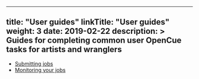 
---
title: "User guides"
linkTitle: "User guides"
weight: 3
date: 2019-02-22
description: >
  Guides for completing common user OpenCue tasks for artists and wranglers
---

*   [Submitting jobs](/docs/user-guides/submitting-jobs)
*   [Monitoring your jobs](/docs/user-guides/monitoring-your-jobs)
